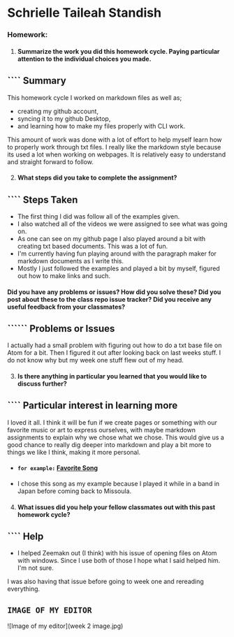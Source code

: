 #  Schrielle Taileah Standish

### Homework:

1. #### Summarize the work you did this homework cycle. Paying particular attention to the individual choices you made.

## ```` Summary

This homework cycle I worked on markdown files as well as;
- creating my github account,
- syncing it to my github Desktop,
- and learning how to make my files properly with CLI work.

This amount of work was done with a lot of effort to help myself learn how to properly work through txt files. I really like the markdown style because its used a lot when working on webpages. It is relatively easy to understand and straight forward to follow.


2. #### What steps did you take to complete the assignment?

## ```` Steps Taken

- The first thing I did was follow all of the examples given.
- I also watched all of the videos we were assigned to see what was going on.
- As one can see on my github page I also played around a bit with creating txt based documents.
This was a lot of fun.
- I'm currently having fun playing around with the paragraph maker for markdown documents as I write this.
- Mostly I just followed the examples and played a bit by myself, figured out how to make links and such.

#### Did you have any problems or issues? How did you solve these? Did you post about these to the class repo issue tracker? Did you receive any useful feedback from your classmates?

## ``````  Problems or Issues

I actually had a small problem with figuring out how to do a txt base file on Atom for a bit. Then I figured it out after looking back on last weeks stuff. I do not know why but my week one stuff flew out of my head.


3. #### Is there anything in particular you learned that you would like to discuss further?

## ```` Particular interest in learning more

I loved it all. I think it will be fun if we create pages or something with our favorite music or art to express ourselves, with maybe markdown assignments to explain why we chose what we chose.
This would give us a good chance to really dig deeper into markdown and play a bit more to things we like I think, making it more personal.

- #### `for example:` [Favorite Song](https://www.youtube.com/watch?v=Qzw6A2WC5Qo)
- I chose this song as my example because I played it while in a band in Japan before coming back to Missoula.

4. #### What issues did you help your fellow classmates out with this past homework cycle?

## ```` Help

- I helped Zeemakn out (I think) with his issue of opening files on Atom with windows. Since I use both of those I hope what I said helped him. I'm not sure.

 I was also having that issue before going to week one and rereading everything.

## `` IMAGE OF MY EDITOR ``

![Image of my editor](week 2 image.jpg)
